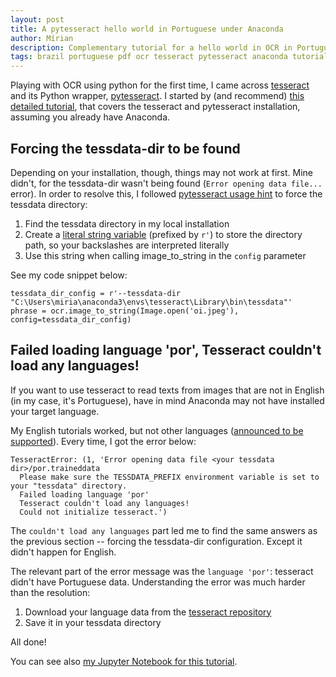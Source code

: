 ```yaml
---
layout: post
title: A pytesseract hello world in Portuguese under Anaconda
author: Mírian
description: Complementary tutorial for a hello world in OCR in Portuguese using (py)tesseract under Anaconda, with language-specific "Failed loading language" error resolution
tags: brazil portuguese pdf ocr tesseract pytesseract anaconda tutorial error
---
```


Playing with OCR using python for the first time, I came across [tesseract](https://github.com/tesseract-ocr/tesseract) and its Python wrapper, [pytesseract](https://pypi.org/project/pytesseract/). I started by (and recommend) [this detailed tutorial](https://pythonforundergradengineers.com/how-to-install-pytesseract.html), that covers the tesseract and pytesseract installation, assuming you already have Anaconda.

## Forcing the tessdata-dir to be found

Depending on your installation, though, things may not work at first. Mine didn't, for the tessdata-dir wasn't being found (`Error opening data file...` error). In order to resolve this, I followed [pytesseract usage hint](https://pypi.org/project/pytesseract/) to force the tessdata directory:

1. Find the tessdata directory in my local installation
2. Create a [literal string variable](https://docs.python.org/3.3/reference/lexical_analysis.html?highlight=string%20literals#string-and-bytes-literals) (prefixed by `r'`) to store the directory path, so your backslashes are interpreted literally
3. Use this string when calling image_to_string in the `config` parameter

See my code snippet below:

```
tessdata_dir_config = r'--tessdata-dir "C:\Users\miria\anaconda3\envs\tesseract\Library\bin\tessdata"'
phrase = ocr.image_to_string(Image.open('oi.jpeg'), config=tessdata_dir_config)
```

## Failed loading language 'por', Tesseract couldn't load any languages!

If you want to use tesseract to read texts from images that are not in English (in my case, it's Portuguese), have in mind Anaconda may not have installed your target language. 

My English tutorials worked, but not other languages ([announced to be supported](https://github.com/tesseract-ocr/tesseract/blob/master/doc/tesseract.1.asc#languages)). Every time, I got the error below:

```
TesseractError: (1, 'Error opening data file <your tessdata dir>/por.traineddata 
  Please make sure the TESSDATA_PREFIX environment variable is set to your "tessdata" directory. 
  Failed loading language 'por' 
  Tesseract couldn't load any languages! 
  Could not initialize tesseract.')
```

The `couldn't load any languages` part led me to find the same answers as the previous section -- forcing the tessdata-dir configuration. Except it didn't happen for English. 

The relevant part of the error message was the `language 'por'`: tesseract didn't have Portuguese data. Understanding the error was much harder than the resolution:

1. Download your language data from the [tesseract repository](https://github.com/tesseract-ocr/tessdata/)
2. Save it in your tessdata directory

All done!

You can see also [my Jupyter Notebook for this tutorial](https://github.com/mirianbr/vaccine-batches/blob/main/hello-ocr.ipynb).
